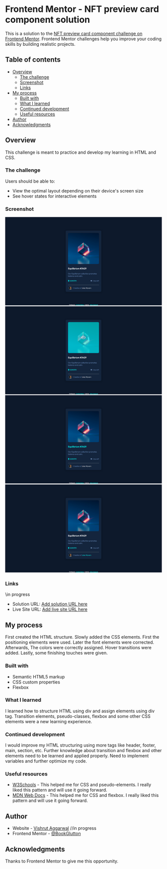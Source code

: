 # Frontend Mentor - NFT preview card component solution

This is a solution to the [NFT preview card component challenge on Frontend Mentor](https://www.frontendmentor.io/challenges/nft-preview-card-component-SbdUL_w0U). Frontend Mentor challenges help you improve your coding skills by building realistic projects. 

## Table of contents

- [Overview](#overview)
  - [The challenge](#the-challenge)
  - [Screenshot](#screenshot)
  - [Links](#links)
- [My process](#my-process)
  - [Built with](#built-with)
  - [What I learned](#what-i-learned)
  - [Continued development](#continued-development)
  - [Useful resources](#useful-resources)
- [Author](#author)
- [Acknowledgments](#acknowledgments)


## Overview

This challenge is meant to practice and develop my learning in HTML and CSS.

### The challenge

Users should be able to:

- View the optimal layout depending on their device's screen size
- See hover states for interactive elements

### Screenshot

![Without Mouse](./screenshots/no-mouse.png)
![Mouse on Image of NFT](./screenshots/mouseonimage.png)
![Mouse on NFT name](./screenshots/mouseonnftname.png)
![Mouse on name of Creator of NFT](./screenshots/mouseoncreatorname.png)

### Links

\\in progress
- Solution URL: [Add solution URL here](https://your-solution-url.com)
- Live Site URL: [Add live site URL here](https://your-live-site-url.com)

## My process

First created the HTML structure.
Slowly added the CSS elements.
First the positioning elements were used.
Later the font elements were corrected.
Afterwards, The colors were correctly assigned.
Hover transitions were added.
Lastly, some finishing touches were given.

### Built with

- Semantic HTML5 markup
- CSS custom properties
- Flexbox

### What I learned

I learned how to structure HTML using div and assign elements using div tag.
Transition elements, pseudo-classes, flexbox and some other CSS elements were a new learning experience.

### Continued development

I would improve my HTML structuring using more tags like header, footer, main, section, etc.
Further knowledge about transition and flexbox and other elements need to be learned and applied properly.
Need to implement variables and further optimize my code.

### Useful resources

- [W3Schools](https://www.w3schools.com/css/) - This helped me for CSS and pseudo-elements. I really liked this pattern and will use it going forward.
- [MDN Web Docs](https://developer.mozilla.org/en-US/docs/Web/CSS) - This helped me for CSS and flexbox. I really liked this pattern and will use it going forward.

## Author

- Website - [Vishrut Aggarwal](https://www.your-site.com) //in progress
- Frontend Mentor - [@BookGlutton](https://www.frontendmentor.io/profile/BookGlutton)

## Acknowledgments

Thanks to Frontend Mentor to give me this opportunity.